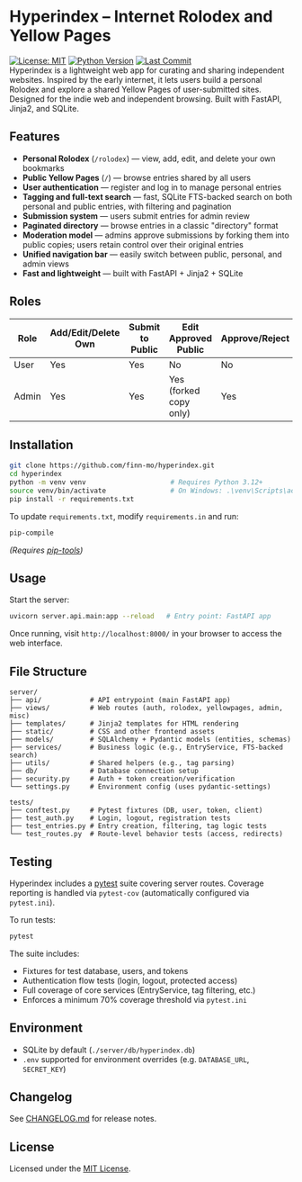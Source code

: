 # Hyperindex – Internet Rolodex and Yellow Pages
[![License: MIT](https://img.shields.io/badge/License-MIT-blue.svg)](LICENSE)
[![Python Version](https://img.shields.io/badge/python-3.12+-blue.svg)](https://www.python.org/)
[![Last Commit](https://img.shields.io/github/last-commit/finn-mo/hyperindex?cacheSeconds=3600)](https://github.com/finn-mo/hyperindex/commits/main)  
Hyperindex is a lightweight web app for curating and sharing independent websites. Inspired by the early internet, it lets users build a personal Rolodex and explore a shared Yellow Pages of user-submitted sites. Designed for the indie web and independent browsing. Built with FastAPI, Jinja2, and SQLite.

## Features
- **Personal Rolodex** (`/rolodex`) — view, add, edit, and delete your own bookmarks
- **Public Yellow Pages** (`/`) — browse entries shared by all users
- **User authentication** — register and log in to manage personal entries
- **Tagging and full-text search** — fast, SQLite FTS-backed search on both personal and public entries, with filtering and pagination
- **Submission system** — users submit entries for admin review
- **Paginated directory** — browse entries in a classic "directory" format
- **Moderation model** — admins approve submissions by forking them into public copies; users retain control over their original entries
- **Unified navigation bar** — easily switch between public, personal, and admin views
- **Fast and lightweight** — built with FastAPI + Jinja2 + SQLite

## Roles
| Role  | Add/Edit/Delete Own  | Submit to Public  | Edit Approved Public  | Approve/Reject |
|-------|----------------------|-------------------|-----------------------|----------------|
| User  | Yes                  | Yes               | No                    | No             |
| Admin | Yes                  | Yes               | Yes (forked copy only)| Yes            |


## Installation
```bash
git clone https://github.com/finn-mo/hyperindex.git
cd hyperindex
python -m venv venv                     # Requires Python 3.12+
source venv/bin/activate                # On Windows: .\venv\Scripts\activate
pip install -r requirements.txt
```

To update `requirements.txt`, modify `requirements.in` and run:
```bash
pip-compile
```
*(Requires [pip-tools](https://github.com/jazzband/pip-tools))*

## Usage
Start the server:
```bash
uvicorn server.api.main:app --reload   # Entry point: FastAPI app
```
Once running, visit `http://localhost:8000/` in your browser to access the web interface.

## File Structure
```
server/
├── api/            # API entrypoint (main FastAPI app)
├── views/          # Web routes (auth, rolodex, yellowpages, admin, misc)
├── templates/      # Jinja2 templates for HTML rendering
├── static/         # CSS and other frontend assets
├── models/         # SQLAlchemy + Pydantic models (entities, schemas)
├── services/       # Business logic (e.g., EntryService, FTS-backed search)
├── utils/          # Shared helpers (e.g., tag parsing)
├── db/             # Database connection setup
├── security.py     # Auth + token creation/verification
└── settings.py     # Environment config (uses pydantic-settings)

tests/
├── conftest.py     # Pytest fixtures (DB, user, token, client)
├── test_auth.py    # Login, logout, registration tests
├── test_entries.py # Entry creation, filtering, tag logic tests
└── test_routes.py  # Route-level behavior tests (access, redirects)
```

## Testing
Hyperindex includes a [pytest](https://docs.pytest.org/) suite covering server routes. Coverage reporting is handled via `pytest-cov` (automatically configured via `pytest.ini`).

To run tests:
```bash
pytest
```
The suite includes:
- Fixtures for test database, users, and tokens
- Authentication flow tests (login, logout, protected access)
- Full coverage of core services (EntryService, tag filtering, etc.)
- Enforces a minimum 70% coverage threshold via `pytest.ini`

## Environment
- SQLite by default (`./server/db/hyperindex.db`)
- `.env` supported for environment overrides (e.g. `DATABASE_URL`, `SECRET_KEY`)

## Changelog
See [CHANGELOG.md](CHANGELOG.md) for release notes.

## License
Licensed under the [MIT License](LICENSE).